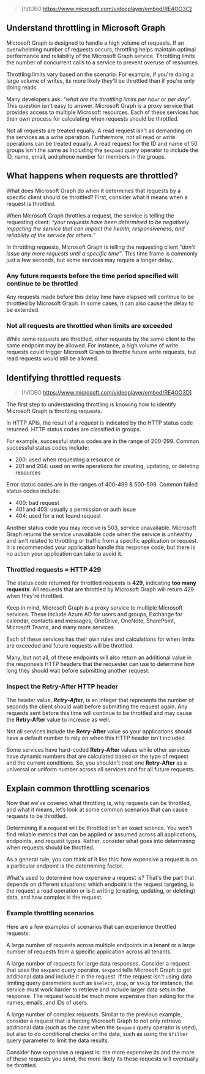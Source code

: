 > [!VIDEO https://www.microsoft.com/videoplayer/embed/RE4OO3C]

## Understand throttling in Microsoft Graph

Microsoft Graph is designed to handle a high volume of requests. If an overwhelming number of requests occurs, throttling helps maintain optimal performance and reliability of the Microsoft Graph service. Throttling limits the number of concurrent calls to a service to prevent overuse of resources.

Throttling limits vary based on the scenario. For example, if you're doing a large volume of writes, its more likely they'll be throttled than if you're only doing reads.

Many developers ask: *“what are the throttling limits per hour or per day”*. This question isn't easy to answer. Microsoft Graph is a proxy service that provides access to multiple Microsoft resources. Each of these services has their own process for calculating when requests should be throttled.

Not all requests are treated equally. A read request isn't as demanding on the services as a write operation. Furthermore, not all read or write operations can be treated equally. A read request for the ID and name of 50 groups isn't the same as including the `$expand` query operator to include the ID, name, email, and phone number for members in the groups.

## What happens when requests are throttled?

What does Microsoft Graph do when it determines that requests by a specific client should be throttled? First, consider what it means when a request is throttled.

When Microsoft Graph throttles a request, the service is telling the requesting client: *“your requests have been determined to be negatively impacting the service that can impact the health, responsiveness, and reliability of the service for others.”*

In throttling requests, Microsoft Graph is telling the requesting client *“don't issue any more requests until a specific time”*. This time frame is commonly just a few seconds, but some services may require a longer delay.

### Any future requests before the time period specified will continue to be throttled

Any requests made before this delay time have elapsed will continue to be throttled by Microsoft Graph. In some cases, it can also cause the delay to be extended.

### Not all requests are throttled when limits are exceeded

While some requests are throttled, other requests by the same client to the same endpoint may be allowed. For instance, a high volume of write requests could trigger Microsoft Graph to throttle future write requests, but read requests would still be allowed.

## Identifying throttled requests

> [!VIDEO https://www.microsoft.com/videoplayer/embed/RE4OO3D]

The first step to understanding throttling is knowing how to identify Microsoft Graph is throttling requests.

In HTTP APIs, the result of a request is indicated by the HTTP status code returned. HTTP status codes are classified in groups.

For example, successful status codes are in the range of 200-299. Common successful status codes include:

- 200: used when requesting a resource or
- 201 and 204: used on write operations for creating, updating, or deleting resources

Error status codes are in the ranges of 400-499 & 500-599. Common failed status codes include:

- 400: bad request
- 401 and 403: usually a permission or auth issue
- 404: used for a not found request

Another status code you may receive is 503, service unavailable. Microsoft Graph returns the service unavailable code when the service is unhealthy and isn't related to throttling or traffic from a specific application or request. It is recommended your application handle this response code, but there is no action your application can take to avoid it.

### Throttled requests = HTTP 429

The status code returned for throttled requests is **429**, indicating **too many requests**. All requests that are throttled by Microsoft Graph will return 429 when they're throttled.

Keep in mind, Microsoft Graph is a proxy service to multiple Microsoft services. These include Azure AD for users and groups, Exchange for calendar, contacts and messages, OneDrive, OneNote, SharePoint, Microsoft Teams, and many more services.

Each of these services has their own rules and calculations for when limits are exceeded and future requests will be throttled.

Many, but not all, of these endpoints will also return an additional value in the response’s HTTP headers that the requester can use to determine how long they should wait before submitting another request.

### Inspect the Retry-After HTTP header

The header value, ***Retry-After***, is an integer that represents the number of seconds the client should wait before submitting the request again. Any requests sent before this time will continue to be throttled and may cause the **Retry-After** value to increase as well.

Not all services include the **Retry-After** value so your applications should have a default number to rely on when this HTTP header isn't included.

Some services have hard-coded **Retry-After** values while other services have dynamic numbers that are calculated based on the type of request and the current conditions. So, you shouldn't treat one **Retry-After** as a universal or uniform number across all services and for all future requests.

## Explain common throttling scenarios

Now that we've covered what throttling is, why requests can be throttled, and what it means, let’s look at some common scenarios that can cause requests to be throttled.

Determining if a request will be throttled isn't an exact science. You won't find reliable metrics that can be applied or assumed across all applications, endpoints, and request types. Rather, consider what goes into determining when requests should be throttled.

As a general rule, you can think of it like this: how expensive a request is on a particular endpoint is the determining factor.

What's used to determine how expensive a request is? That's the part that depends on different situations: which endpoint is the request targeting, is the request a read operation or is it writing (creating, updating, or deleting) data, and how complex is the request.

### Example throttling scenarios

Here are a few examples of scenarios that can experience throttled requests:

A large number of requests across multiple endpoints in a tenant or a large number of requests from a specific application across all tenants.

A large number of requests for large data responses. Consider a request that uses the `$expand` query operator. `$expand` tells Microsoft Graph to get additional data and include it in the request. If the request isn't using data limiting query parameters such as `$select`, `$top`, or `$skip` for instance, the service must work harder to retrieve and include larger data sets in the response. The request would be much more expensive than asking for the names, emails, and IDs of users.

A large number of complex requests. Similar to the previous example, consider a request that is forcing Microsoft Graph to not only retrieve additional data (such as the case when the `$expand` query operator is used), but also to do conditional checks on the data, such as using the `$filter` query parameter to limit the data results.

Consider how expensive a request is: the more expensive its and the more of these requests you send, the more likely its these requests will eventually be throttled.
